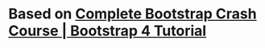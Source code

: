 # Based on [Complete Bootstrap Crash Course | Bootstrap 4 Tutorial](https://www.youtube.com/watch?v=ZfRn9VJzdGA)